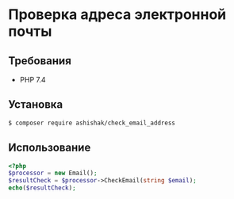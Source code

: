 # Проверка адреса электронной почты

## Требования
- PHP 7.4

## Установка
```bash
$ composer require ashishak/check_email_address
```

## Использование
```php
<?php 
$processor = new Email();
$resultCheck = $processor->CheckEmail(string $email);
echo($resultCheck);
```
